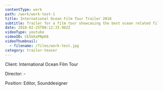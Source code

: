 ```yaml
---
contentType: work
path: /work/work-test-1
title: International Ocean Film Tour Trailer 2018
subtitle: Trailer for a film tour showcasing the best ocean related films
date: 2018-02-25T08:12:33.962Z
videoType: youtube
videoID: CESUXaPNpK8
videoThumbnail:
  - filename: /files/work-test.jpg
category: trailer-teaser
---
```

Client: International Ocean Film Tour

Director: -

Position: Editor, Sounddesigner

